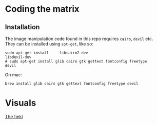 # Coding the matrix

## Installation

The image manipulation code found in this repo requires `cairo`, `devil` etc.
They can be installed using `apt-get`, like so:

```
sudo apt-get install     libcairo2-dev                        libdevil-dev
# sudo apt-get install glib cairo gtk gettext fontconfig freetype devil
```

On mac:

```
brew install glib cairo gtk gettext fontconfig freetype devil
```


# Visuals

[The field](./src/TheField/README.md)
